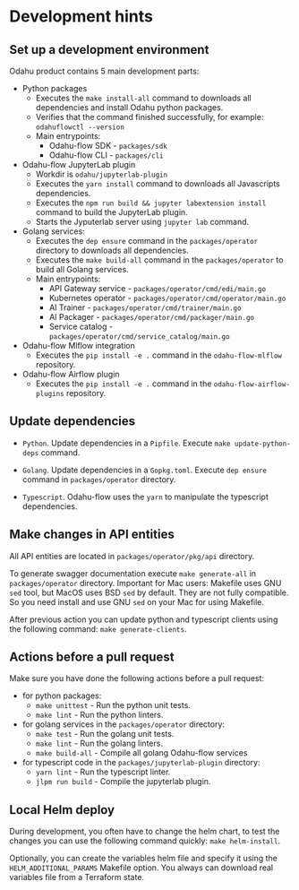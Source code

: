 # Development hints

## Set up a development environment

Odahu product contains 5 main development parts:
* Python packages
    * Executes the `make install-all` command to downloads all dependencies and install Odahu python packages.
    * Verifies that the command finished successfully, for example: `odahuflowctl --version`
    * Main entrypoints:
      * Odahu-flow SDK - `packages/sdk`
      * Odahu-flow CLI - `packages/cli`
* Odahu-flow JupyterLab plugin
    * Workdir is `odahu/jupyterlab-plugin`
    * Executes the `yarn install` command to downloads all Javascripts dependencies.
    * Executes the `npm run build && jupyter labextension install` command to build the JupyterLab plugin.
    * Starts the Jyputerlab server using `jupyter lab` command.
* Golang services:
    * Executes the `dep ensure` command in the `packages/operator` directory to downloads all dependencies.
    * Executes the `make build-all` command in the `packages/operator` to build all Golang services.
    * Main entrypoints:
      * API Gateway service - `packages/operator/cmd/edi/main.go`
      * Kubernetes operator - `packages/operator/cmd/operator/main.go`
      * AI Trainer - `packages/operator/cmd/trainer/main.go`
      * AI Packager - `packages/operator/cmd/packager/main.go`
      * Service catalog - `packages/operator/cmd/service_catalog/main.go`
* Odahu-flow Mlflow integration
    * Executes the `pip install -e .` command in the `odahu-flow-mlflow` repository.
* Odahu-flow Airflow plugin
    * Executes the `pip install -e .` command in the `odahu-flow-airflow-plugins` repository.

## Update dependencies

* `Python`. Update dependencies in a `Pipfile`. Execute `make update-python-deps` command.

* `Golang`. Update dependencies in a `Gopkg.toml`. Execute `dep ensure` command in `packages/operator` directory.

* `Typescript`. Odahu-flow uses the `yarn` to manipulate the typescript dependencies. 

## Make changes in API entities

All API entities are located in `packages/operator/pkg/api` directory.

To generate swagger documentation execute `make generate-all` in `packages/operator` directory. 
Important for Mac users: Makefile uses GNU `sed` tool, but MacOS uses BSD `sed` by default. They are not fully 
compatible. So you need install and use GNU `sed` on your Mac for using Makefile.

After previous action you can update python and typescript clients using the following command: `make generate-clients`.

## Actions before a pull request

Make sure you have done the following actions before a pull request:

* for python packages:
    * `make unittest` - Run the python unit tests.
    * `make lint` - Run the python linters.
* for golang services in the `packages/operator` directory:
    * `make test` - Run the golang unit tests.
    * `make lint` - Run the golang linters.
    * `make build-all` - Compile all golang Odahu-flow services
* for typescript code in the `packages/jupyterlab-plugin` directory:
    * `yarn lint` - Run the typescript linter.
    * `jlpm run build` - Compile the jupyterlab plugin.

## Local Helm deploy

During development, you often have to change the helm chart, to test the changes you can use the following command
quickly: `make helm-install`.

Optionally, you can create the variables helm file and specify it using the `HELM_ADDITIONAL_PARAMS` Makefile option.
You always can download real variables file from a Terraform state. 
